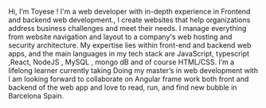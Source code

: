 Hi, I’m Toyese ! I'm a web developer with in-depth experience in Frontend and backend web development., I create websites that help organizations address business challenges and meet their needs. I manage everything from website navigation and layout to a company's web hosting and security architecture. My expertise lies within front-end and backend web apps, and the main languages in my tech stack are JavaScript, typescript ,React, NodeJS , MySQL , mongo dB and of course HTML/CSS. 
I’m a lifelong learner currently taking Doing my master’s in web development  with I am looking forward to collaborate on Angular frame work both front and backend of the web app and love to read, run, and find new bubble in Barcelona Spain.
